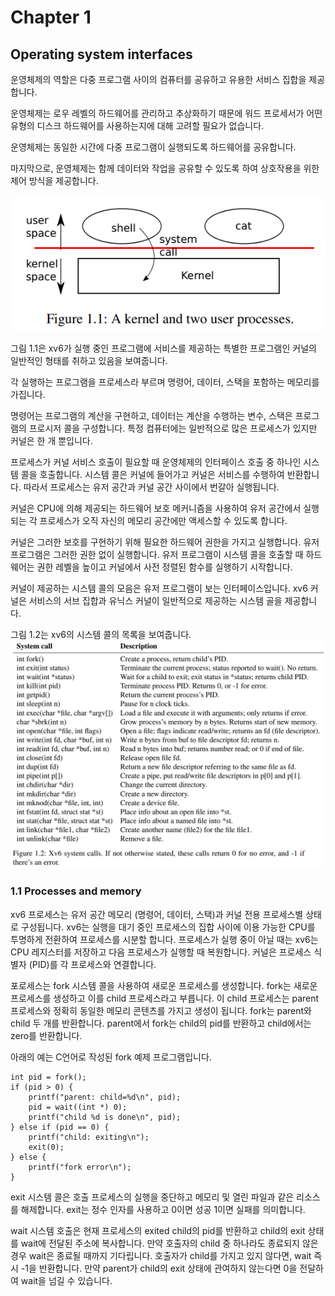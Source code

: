 # Chapter 1
## Operating system interfaces

운영체제의 역할은 다중 프로그램 사이의 컴퓨터를 공유하고 유용한 서비스 집합을 제공합니다. 

운영체제는 로우 레벨의 하드웨어를 관리하고 추상화하기 때문에 워드 프로세서가 어떤 유형의 디스크 하드웨어를 사용하는지에 대해 고려할 필요가 없습니다. 

운영체제는 동일한 시간에 다중 프로그램이 실행되도록 하드웨어를 공유합니다. 

마지막으로, 운영체제는 함께 데이터와 작업을 공유할 수 있도록 하여 상호작용을 위한 제어 방식을 제공합니다. 

![fig1-1](/os/xv6/helloworld/img/fig1-1.png)

그림 1.1은 xv6가 실행 중인 프로그램에 서비스를 제공하는 특별한 프로그램인 커널의 일반적인 형태를 취하고 있음을 보여줍니다. 

각 실행하는 프로그램을 프로세스라 부르며 명령어, 데이터, 스택을 포함하는 메모리를 가집니다. 

명령어는 프로그램의 계산을 구현하고, 데이터는 계산을 수행하는 변수, 스택은 프로그램의 프로시저 콜을 구성합니다. 특정 컴퓨터에는 일반적으로 많은 프로세스가 있지만 커널은 한 개 뿐입니다. 

프로세스가 커널 서비스 호출이 필요할 때 운영체제의 인터페이스 호출 중 하나인 시스템 콜을 호출합니다. 시스템 콜은 커널에 들어가고 커널은 서비스를 수행하여 반환합니다. 따라서 프로세스는 유저 공간과 커널 공간 사이에서 번갈아 실행됩니다. 

커널은 CPU에 의해 제공되는 하드웨어 보호 메커니즘을 사용하여 유저 공간에서 실행되는 각 프로세스가 오직 자신의 메모리 공간에만 액세스할 수 있도록 합니다. 

커널은 그러한 보호를 구현하기 위해 필요한 하드웨어 권한을 가지고 실행합니다. 유저 프로그램은 그러한 권한 없이 실행합니다. 유저 프로그램이 시스템 콜을 호출할 때 하드웨어는 권한 레벨을 높이고 커널에서 사전 정렬된 함수를 실행하기 시작합니다. 

커널이 제공하는 시스템 콜의 모음은 유저 프로그램이 보는 인터페이스입니다. xv6 커널은 서비스의 서브 집합과 유닉스 커널이 일반적으로 제공하는 시스템 골을 제공합니다. 

그림 1.2는 xv6의 시스템 콜의 목록을 보여줍니다. 
![fig1-2](/os/xv6/helloworld/img/fig1-2.png)

### 1.1 Processes and memory

xv6 프로세스는 유저 공간 메모리 (명령어, 데이터, 스택)과 커널 전용 프로세스별 상태로 구성됩니다. xv6는 실행을 대기 중인 프로세스의 집합 사이에 이용 가능한 CPU를 투명하게 전환하여 프로세스를 시분할 합니다. 프로세스가 실행 중이 아닐 때는 xv6는 CPU 레지스터를 저장하고 다음 프로세스가 실행할 때 복원합니다. 커널은 프로세스 식별자 (PID)를 각 프로세스와 연결합니다. 

포로세스는 fork 시스템 콜을 사용하여 새로운 프로세스를 생성합니다. fork는 새로운 프로세스를 생성하고 이를 child 프로세스라고 부릅니다. 이 child 프로세스는 parent 프로세스와 정확히 동일한 메모리 콘텐츠를 가지고 생성이 됩니다. fork는 parent와 child 두 개를 반환합니다. parent에서 fork는 child의 pid를 반환하고 child에서는 zero를 반환합니다. 

아래의 예는 C언어로 작성된 fork 예제 프로그램입니다. 

```
int pid = fork();
if (pid > 0) {
    printf("parent: child=%d\n", pid);
    pid = wait((int *) 0);
    printf("child %d is done\n", pid);
} else if (pid == 0) {
    printf("child: exiting\n");
    exit(0);
} else {
    printf("fork error\n");
}
```

exit 시스템 콜은 호출 프로세스의 실행을 중단하고 메모리 및 열린 파일과 같은 리소스를 해제합니다. exit는 정수 인자를 사용하고 0이면 성공 1이면 실패를 의미합니다. 

wait 시스템 호출은 현재 프로세스의 exited child의 pid를 반환하고 child의 exit 상태를 wait에 전달된 주소에 복사합니다. 만약 호출자의 child 중 하나라도 종료되지 않은 경우 wait은 종료될 때까지 기다립니다. 호출자가 child를 가지고 있지 않다면, wait 즉시 -1을 반환합니다. 만약 parent가 child의 exit 상태에 관여하지 않는다면 0을 전달하여 wait을 넘길 수 있습니다. 

